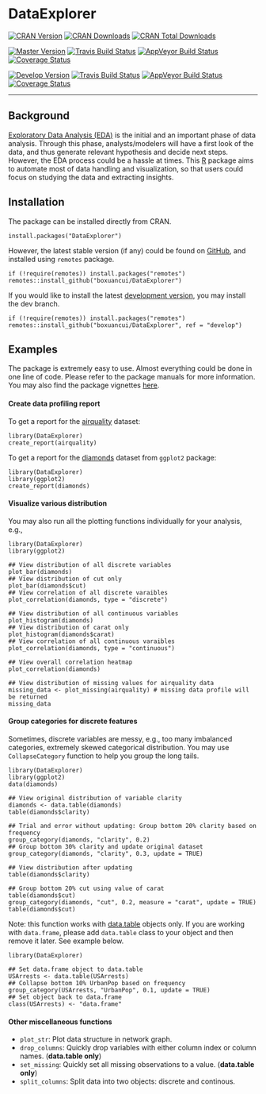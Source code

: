 # DataExplorer
[![CRAN Version](http://www.r-pkg.org/badges/version/DataExplorer)](https://cran.r-project.org/package=DataExplorer)
[![CRAN Downloads](http://cranlogs.r-pkg.org/badges/DataExplorer)](https://cran.r-project.org/package=DataExplorer)
[![CRAN Total Downloads](http://cranlogs.r-pkg.org/badges/grand-total/DataExplorer)](https://cran.r-project.org/package=DataExplorer)

[![Master Version](https://img.shields.io/badge/master-0.5.0-orange.svg)](https://github.com/boxuancui/DataExplorer/tree/master)
[![Travis Build Status](https://travis-ci.org/boxuancui/DataExplorer.svg?branch=master)](https://travis-ci.org/boxuancui/DataExplorer/branches)
[![AppVeyor Build Status](https://ci.appveyor.com/api/projects/status/github/boxuancui/DataExplorer?branch=master&svg=true)](https://ci.appveyor.com/project/boxuancui/DataExplorer)
[![Coverage Status](https://img.shields.io/codecov/c/github/boxuancui/DataExplorer/master.svg)](https://codecov.io/gh/boxuancui/DataExplorer/branch/master)

[![Develop Version](https://img.shields.io/badge/develop-0.5.0-orange.svg)](https://github.com/boxuancui/DataExplorer/tree/develop)
[![Travis Build Status](https://travis-ci.org/boxuancui/DataExplorer.svg?branch=develop)](https://travis-ci.org/boxuancui/DataExplorer/branches)
[![AppVeyor Build Status](https://ci.appveyor.com/api/projects/status/github/boxuancui/DataExplorer?branch=develop&svg=true)](https://ci.appveyor.com/project/boxuancui/DataExplorer)
[![Coverage Status](https://img.shields.io/codecov/c/github/boxuancui/DataExplorer/develop.svg)](https://codecov.io/gh/boxuancui/DataExplorer/branch/develop)

---

## Background
[Exploratory Data Analysis (EDA)](https://en.wikipedia.org/wiki/Exploratory_data_analysis) is the initial and an important phase of data analysis. Through this phase, analysts/modelers will have a first look of the data, and thus generate relevant hypothesis and decide next steps. However, the EDA process could be a hassle at times. This [R](https://cran.r-project.org/) package aims to automate most of data handling and visualization, so that users could focus on studying the data and extracting insights.

## Installation
The package can be installed directly from CRAN.

    install.packages("DataExplorer")

However, the latest stable version (if any) could be found on [GitHub](https://github.com/boxuancui/DataExplorer), and installed using `remotes` package.

    if (!require(remotes)) install.packages("remotes")
    remotes::install_github("boxuancui/DataExplorer")

If you would like to install the latest [development version](https://github.com/boxuancui/DataExplorer/tree/develop), you may install the dev branch.

    if (!require(remotes)) install.packages("remotes")
    remotes::install_github("boxuancui/DataExplorer", ref = "develop")

## Examples
The package is extremely easy to use. Almost everything could be done in one line of code. Please refer to the package manuals for more information. You may also find the package vignettes [here](https://cran.r-project.org/web/packages/DataExplorer/vignettes/dataexplorer-intro.html).

#### Create data profiling report
To get a report for the [airquality](https://stat.ethz.ch/R-manual/R-devel/library/datasets/html/airquality.html) dataset:

    library(DataExplorer)
    create_report(airquality)

To get a report for the [diamonds](http://docs.ggplot2.org/0.9.3.1/diamonds.html) dataset from `ggplot2` package:

    library(DataExplorer)
    library(ggplot2)
    create_report(diamonds)

#### Visualize various distribution
You may also run all the plotting functions individually for your analysis, e.g.,

    library(DataExplorer)
    library(ggplot2)
    
    ## View distribution of all discrete variables
    plot_bar(diamonds)
    ## View distribution of cut only
    plot_bar(diamonds$cut)
    ## View correlation of all discrete varaibles
    plot_correlation(diamonds, type = "discrete")
    
    ## View distribution of all continuous variables
    plot_histogram(diamonds)
    ## View distribution of carat only
    plot_histogram(diamonds$carat)
    ## View correlation of all continuous varaibles
    plot_correlation(diamonds, type = "continuous")
    
    ## View overall correlation heatmap
    plot_correlation(diamonds)
    
    ## View distribution of missing values for airquality data
    missing_data <- plot_missing(airquality) # missing data profile will be returned
    missing_data

#### Group categories for discrete features
Sometimes, discrete variables are messy, e.g., too many imbalanced categories, extremely skewed categorical distribution. You may use `CollapseCategory` function to help you group the long tails.

    library(DataExplorer)
    library(ggplot2)
    data(diamonds)
    
    ## View original distribution of variable clarity
    diamonds <- data.table(diamonds)
    table(diamonds$clarity)
    
    ## Trial and error without updating: Group bottom 20% clarity based on frequency
    group_category(diamonds, "clarity", 0.2)
    ## Group bottom 30% clarity and update original dataset
    group_category(diamonds, "clarity", 0.3, update = TRUE)
    
    ## View distribution after updating
    table(diamonds$clarity)
    
    ## Group bottom 20% cut using value of carat
    table(diamonds$cut)
    group_category(diamonds, "cut", 0.2, measure = "carat", update = TRUE)
    table(diamonds$cut)

Note: this function works with [data.table](https://cran.r-project.org/package=data.table) objects only. If you are working with `data.frame`, please add `data.table` class to your object and then remove it later. See example below.

    library(DataExplorer)
    
    ## Set data.frame object to data.table
    USArrests <- data.table(USArrests)
    ## Collapse bottom 10% UrbanPop based on frequency
    group_category(USArrests, "UrbanPop", 0.1, update = TRUE)
    ## Set object back to data.frame
    class(USArrests) <- "data.frame"

#### Other miscellaneous functions
* `plot_str`: Plot data structure in network graph.
* `drop_columns`: Quickly drop variables with either column index or column names. (**data.table only**)
* `set_missing`: Quickly set all missing observations to a value. (**data.table only**)
* `split_columns`: Split data into two objects: discrete and continous.
